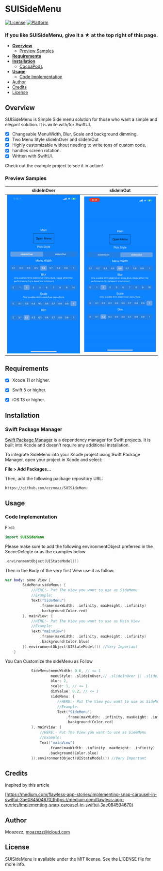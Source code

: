 # SUISideMenu
[![License](https://img.shields.io/cocoapods/l/SideMenu.svg?style=flat-square)](http://cocoapods.org/pods/SideMenu)
[![Platform](https://img.shields.io/cocoapods/p/SideMenu.svg?style=flat-square)](http://cocoapods.org/pods/SideMenu)

### If you like SUISideMenu, give it a ★ at the top right of this page.


* **[Overview](#overview)**
  * [Preview Samples](#preview-samples) 
* **[Requirements](#requirements)**
* **[Installation](#installation)**
  * [CocoaPods](#cocoapods)
* **[Usage](#usage)**
  * [Code Implementation](#code-implementation)
* [Author](#author)
* [Credits](#credits)
* [License](#license)

## Overview

SUISideMenu is Simple Side menu solution for those who want a simple and elegant solution. It is write with/for SwiftUI.
- [x] Changeable MenuWidth, Blur, Scale and background dimming.
- [x] Two Menu Style slideInOver and slideInOut
- [x] Highly customizable without needing to write tons of custom code.
- [x] handles screen rotation.
- [x] Written with SwiftUI.

Check out the example project to see it in action!
### Preview Samples
| slideInOver | slideInOut | 
| --- | --- | 
| ![](https://github.com/ezzmoaz/SUISideMenu/blob/master/Assests/slideInOver.gif) | ![](https://github.com/ezzmoaz/SUISideMenu/blob/master/Assests/slideInOut.gif) |

## Requirements
- [x] Xcode 11 or higher.
- [x] Swift 5 or higher.
- [x] iOS 13 or higher.



## Installation
### Swift Package Manager

[Swift Package Manager](https://swift.org/package-manager/) is a
dependency manager for Swift projects. It is built into Xcode and
doesn't require any additional installation.

To integrate SideMenu into your Xcode project using Swift Package
Manager, open your project in Xcode and select:

**File \> Add Packages...**

Then, add the following package repository URL:

    https://github.com/ezzmoaz/SUISideMenu




## Usage
### Code Implementation
First:
```swift
import SUISideMenu
```

Please make sure to add the following environmentObject preferred in the SceneDelegte or as the examples below
```swift
.environmentObject(UIStateModel())
```


Then in the Body of the very first View use it as follow:
```swift
var body: some View {
        SideMenu(sideMenu: {
            //HERE:- Put The View you want to use as SideMenu
            //Example:
            Text("SideMenu")
                .frame(maxWidth: .infinity, maxHeight: .infinity)
                .background(Color.red)
        }, mainView: {
            //HERE:- Put The View you want to use as Main View
            //Example:
            Text("mainView")
                .frame(maxWidth: .infinity, maxHeight: .infinity)
                .background(Color.blue)
        }).environmentObject(UIStateModel()) //Very Important
    }
```

You Can Customize the sideMenu as Follow
```swift
            SideMenu(menuWidth: 0.6, // <= 1
                     menuStyle: .slideInOver,// .slideInOver || .slideInOut
                     blur: 2,
                     scale: 1, // <= 1
                     dimValue: 0.2, // <= 1
                     sideMenu: {
                        //HERE:- Put The View you want to use as SideMenu
                        //Example:
                        Text("SideMenu")
                            .frame(maxWidth: .infinity, maxHeight: .infinity)
                            .background(Color.red)
            }, mainView: {
                //HERE:- Put The View you want to use as SideMenu
                //Example:
                Text("mainView")
                    .frame(maxWidth: .infinity, maxHeight: .infinity)
                    .background(Color.blue)
            }).environmentObject(UIStateModel()) //Very Important
```

## Credits
Inspired by this article

[https://medium.com/flawless-app-stories/implementing-snap-carousel-in-swiftui-3ae084504670](https://medium.com/flawless-app-stories/implementing-snap-carousel-in-swiftui-3ae084504670)

## Author

Moazezz, moazezz@icloud.com

## License

SUISideMenu is available under the MIT license. See the LICENSE file for more info.
